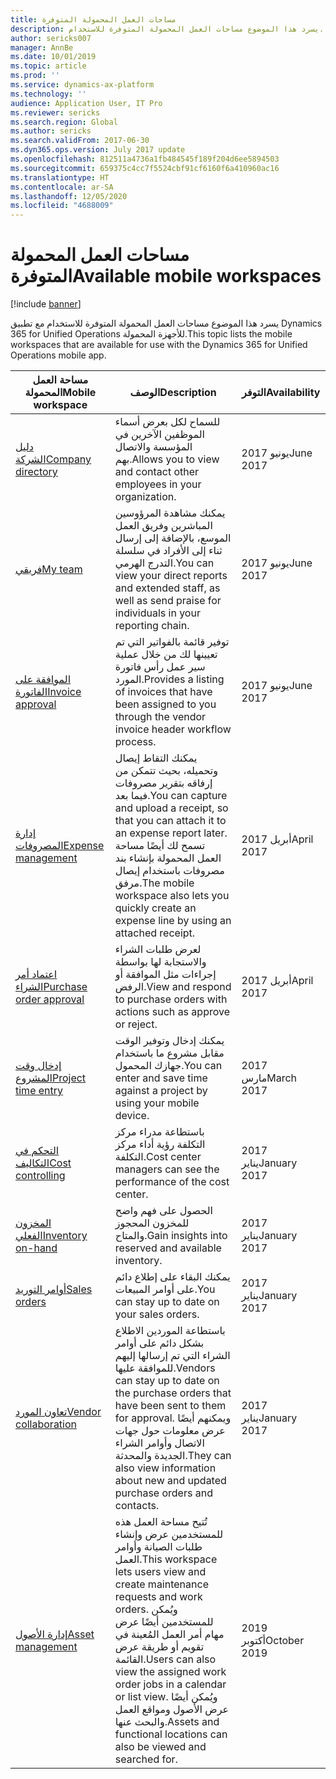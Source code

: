 ```yaml
---
title: مساحات العمل المحمولة المتوفرة
description: يسرد هذا الموضوع مساحات العمل المحمولة المتوفرة للاستخدام.
author: sericks007
manager: AnnBe
ms.date: 10/01/2019
ms.topic: article
ms.prod: ''
ms.service: dynamics-ax-platform
ms.technology: ''
audience: Application User, IT Pro
ms.reviewer: sericks
ms.search.region: Global
ms.author: sericks
ms.search.validFrom: 2017-06-30
ms.dyn365.ops.version: July 2017 update
ms.openlocfilehash: 812511a4736a1fb484545f189f204d6ee5894503
ms.sourcegitcommit: 659375c4cc7f5524cbf91cf6160f6a410960ac16
ms.translationtype: HT
ms.contentlocale: ar-SA
ms.lasthandoff: 12/05/2020
ms.locfileid: "4688009"
---
```

# <a name="available-mobile-workspaces"></a><span data-ttu-id="6d320-103">مساحات العمل المحمولة المتوفرة</span><span class="sxs-lookup"><span data-stu-id="6d320-103">Available mobile workspaces</span></span>

[!include [banner](../includes/banner.md)]

<span data-ttu-id="6d320-104">يسرد هذا الموضوع مساحات العمل المحمولة المتوفرة للاستخدام مع تطبيق Dynamics 365 for Unified Operations للأجهزة المحمولة.</span><span class="sxs-lookup"><span data-stu-id="6d320-104">This topic lists the mobile workspaces that are available for use with the Dynamics 365 for Unified Operations mobile app.</span></span>


| <span data-ttu-id="6d320-105">مساحة العمل المحمولة</span><span class="sxs-lookup"><span data-stu-id="6d320-105">Mobile workspace</span></span>     | <span data-ttu-id="6d320-106">‏‏الوصف</span><span class="sxs-lookup"><span data-stu-id="6d320-106">Description</span></span>   | <span data-ttu-id="6d320-107">التوفر</span><span class="sxs-lookup"><span data-stu-id="6d320-107">Availability</span></span>   |
|----------------------|---------------|--------------|
|[<span data-ttu-id="6d320-108">دليل الشركة</span><span class="sxs-lookup"><span data-stu-id="6d320-108">Company directory</span></span>](company-directory-mobile-workspace.md)| <span data-ttu-id="6d320-109">للسماح لكل بعرض أسماء الموظفين الآخرين في المؤسسة والاتصال بهم.</span><span class="sxs-lookup"><span data-stu-id="6d320-109">Allows you to view and contact other employees in your organization.</span></span>| <span data-ttu-id="6d320-110">2017 يونيو</span><span class="sxs-lookup"><span data-stu-id="6d320-110">June 2017</span></span> |    
|[<span data-ttu-id="6d320-111">فريقي</span><span class="sxs-lookup"><span data-stu-id="6d320-111">My team</span></span>](manager-self-service-mobile-workspace.md)| <span data-ttu-id="6d320-112">يمكنك مشاهدة المرؤوسين المباشرين وفريق العمل الموسع، بالإضافة إلى إرسال ثناء إلى الأفراد في سلسلة التدرج الهرمي.</span><span class="sxs-lookup"><span data-stu-id="6d320-112">You can view your direct reports and extended staff, as well as send praise for individuals in your reporting chain.</span></span>|<span data-ttu-id="6d320-113">2017 يونيو</span><span class="sxs-lookup"><span data-stu-id="6d320-113">June 2017</span></span> |     
|[<span data-ttu-id="6d320-114">الموافقة على الفاتورة</span><span class="sxs-lookup"><span data-stu-id="6d320-114">Invoice approval</span></span>](invoice-approval-mobile-workspace.md)| <span data-ttu-id="6d320-115">توفير قائمة بالفواتير التي تم تعيينها لك من خلال عملية سير عمل رأس فاتورة المورد.</span><span class="sxs-lookup"><span data-stu-id="6d320-115">Provides a listing of invoices that have been assigned to you through the vendor invoice header workflow process.</span></span>| <span data-ttu-id="6d320-116">2017 يونيو</span><span class="sxs-lookup"><span data-stu-id="6d320-116">June 2017</span></span>   |
| [<span data-ttu-id="6d320-117">إدارة المصروفات</span><span class="sxs-lookup"><span data-stu-id="6d320-117">Expense management</span></span>](../../../finance/expense-management/expense-management-mobile-workspace.md) | <span data-ttu-id="6d320-118">يمكنك التقاط إيصال وتحميله، بحيث تتمكن من إرفاقه بتقرير مصروفات فيما بعد.</span><span class="sxs-lookup"><span data-stu-id="6d320-118">You can capture and upload a receipt, so that you can attach it to an expense report later.</span></span> <span data-ttu-id="6d320-119">تسمح لك أيضًا مساحة العمل المحمولة بإنشاء بند مصروفات باستخدام إيصال مرفق.</span><span class="sxs-lookup"><span data-stu-id="6d320-119">The mobile workspace also lets you quickly create an expense line by using an attached receipt.</span></span> | <span data-ttu-id="6d320-120">2017 أبريل</span><span class="sxs-lookup"><span data-stu-id="6d320-120">April 2017</span></span> |
| [<span data-ttu-id="6d320-121">اعتماد أمر الشراء</span><span class="sxs-lookup"><span data-stu-id="6d320-121">Purchase order approval</span></span>](../../../supply-chain/procurement/purchase-order-mobile-workspace.md) | <span data-ttu-id="6d320-122">لعرض طلبات الشراء واﻻستجابة لها بواسطة إجراءات مثل الموافقة أو الرفض.</span><span class="sxs-lookup"><span data-stu-id="6d320-122">View and respond to purchase orders with actions such as approve or reject.</span></span> | <span data-ttu-id="6d320-123">2017 أبريل</span><span class="sxs-lookup"><span data-stu-id="6d320-123">April 2017</span></span> |
| [<span data-ttu-id="6d320-124">إدخال وقت المشروع</span><span class="sxs-lookup"><span data-stu-id="6d320-124">Project time entry</span></span>](../../../finance/project-management/project-time-entry-mobile-workspace.md) | <span data-ttu-id="6d320-125">يمكنك إدخال وتوفير الوقت مقابل مشروع ما باستخدام جهازك المحمول.</span><span class="sxs-lookup"><span data-stu-id="6d320-125">You can enter and save time against a project by using your mobile device.</span></span> | <span data-ttu-id="6d320-126">2017 مارس</span><span class="sxs-lookup"><span data-stu-id="6d320-126">March 2017</span></span> |
| [<span data-ttu-id="6d320-127">التحكم في التكاليف</span><span class="sxs-lookup"><span data-stu-id="6d320-127">Cost controlling</span></span>](../../../finance/cost-accounting/cost-controlling-mobile-workspace.md)     | <span data-ttu-id="6d320-128">باستطاعة مدراء مركز التكلفة رؤية أداء مركز التكلفة.</span><span class="sxs-lookup"><span data-stu-id="6d320-128">Cost center managers can see the performance of the cost center.</span></span>                                                                                               |  <span data-ttu-id="6d320-129">2017 يناير</span><span class="sxs-lookup"><span data-stu-id="6d320-129">January 2017</span></span>        |
| [<span data-ttu-id="6d320-130">المخزون الفعلي</span><span class="sxs-lookup"><span data-stu-id="6d320-130">Inventory on-hand</span></span>](../../../supply-chain/inventory/inventory-on-hand-mobile-workspace.md)    | <span data-ttu-id="6d320-131">الحصول على فهم واضح للمخزون المحجوز والمتاح.</span><span class="sxs-lookup"><span data-stu-id="6d320-131">Gain insights into reserved and available inventory.</span></span>                                                                                                    |   <span data-ttu-id="6d320-132">2017 يناير</span><span class="sxs-lookup"><span data-stu-id="6d320-132">January 2017</span></span>       |
| [<span data-ttu-id="6d320-133">أوامر التوريد</span><span class="sxs-lookup"><span data-stu-id="6d320-133">Sales orders</span></span>](../../../supply-chain/sales-marketing/sales-orders-mobile-workspace.md)         | <span data-ttu-id="6d320-134">يمكنك البقاء على إطلاع دائم على أوامر المبيعات.</span><span class="sxs-lookup"><span data-stu-id="6d320-134">You can stay up to date on your sales orders.</span></span>                                                                                                                          |  <span data-ttu-id="6d320-135">2017 يناير</span><span class="sxs-lookup"><span data-stu-id="6d320-135">January 2017</span></span>                  |
| [<span data-ttu-id="6d320-136">تعاون المورد</span><span class="sxs-lookup"><span data-stu-id="6d320-136">Vendor collaboration</span></span>](../../../supply-chain/procurement/vendor-collaboration-mobile-workspace.md) | <span data-ttu-id="6d320-137">باستطاعة الموردين الاطلاع بشكل دائم على أوامر الشراء التي تم إرسالها إليهم للموافقة عليها.</span><span class="sxs-lookup"><span data-stu-id="6d320-137">Vendors can stay up to date on the purchase orders that have been sent to them for approval.</span></span> <span data-ttu-id="6d320-138">ويمكنهم أيضًا عرض معلومات حول جهات الاتصال وأوامر الشراء الجديدة والمحدثة.</span><span class="sxs-lookup"><span data-stu-id="6d320-138">They can also view information about new and updated purchase orders and contacts.</span></span> |<span data-ttu-id="6d320-139">2017 يناير</span><span class="sxs-lookup"><span data-stu-id="6d320-139">January 2017</span></span>    |
| [<span data-ttu-id="6d320-140">إدارة الأصول</span><span class="sxs-lookup"><span data-stu-id="6d320-140">Asset management</span></span>](../../../supply-chain/asset-management/asset-management-mobile-workspace.md) | <span data-ttu-id="6d320-141">تُتيح مساحة العمل هذه للمستخدمين عرض وإنشاء طلبات الصيانة وأوامر العمل.</span><span class="sxs-lookup"><span data-stu-id="6d320-141">This workspace lets users view and create maintenance requests and work orders.</span></span> <span data-ttu-id="6d320-142">ويُمكن للمستخدمين أيضًا عرض مهام أمر العمل المُعينة في تقويم أو طريقة عرض القائمة.</span><span class="sxs-lookup"><span data-stu-id="6d320-142">Users can also view the assigned work order jobs in a calendar or list view.</span></span> <span data-ttu-id="6d320-143">ويُمكن أيضًا عرض الأصول ومواقع العمل والبحث عنها.</span><span class="sxs-lookup"><span data-stu-id="6d320-143">Assets and functional locations can also be viewed and searched for.</span></span> |<span data-ttu-id="6d320-144">2019 أكتوبر</span><span class="sxs-lookup"><span data-stu-id="6d320-144">October 2019</span></span>    |
